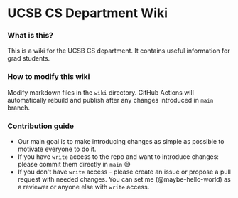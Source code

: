 # UCSB CS Department Wiki

### What is this?
This is a wiki for the UCSB CS department. It contains useful information for grad students.

### How to modify this wiki
Modify markdown files in the `wiki` directory. GitHub Actions will automatically rebuild and publish after any changes introduced in `main` branch.

### Contribution guide
- Our main goal is to make introducing changes as simple as possible to motivate everyone to do it.
- If you have `write` access to the repo and want to introduce changes: please commit them directly in `main` 😅
- If you don't have `write` access - please create an issue or propose a pull request with needed changes. You can set me (@maybe-hello-world) as a reviewer or anyone else with `write` access.
